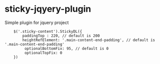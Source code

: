 # sticky-jqyery-plugin
Simple plugin for jquery project

```
  	$('.sticky-content').StickyDL({
 	    paddingTop : 220, // default is 200
 		heightRefElement: '.main-content-end-padding', // default is  '.main-content-end-padding'
         optionalBottomFix: 95, // default is 0
         optionalTopFix: 0
 	})
```
